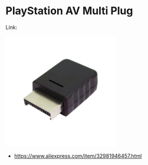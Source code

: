 # PlayStation AV Multi Plug

Link:

<img src="./ps_av_plug.jpg" width="300px" />

- https://www.aliexpress.com/item/32981946457.html
